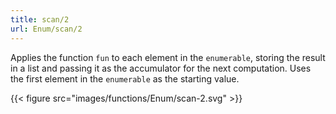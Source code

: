 ```yaml
---
title: scan/2
url: Enum/scan/2
---
```


Applies the function `fun` to each element in the `enumerable`, storing the result in a list and passing it as the accumulator for the next computation. Uses the first element in the `enumerable` as the starting value.

{{< figure src="images/functions/Enum/scan-2.svg" >}}
